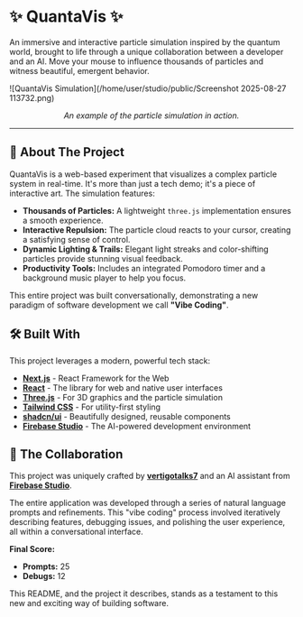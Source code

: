 # ✨ QuantaVis ✨

An immersive and interactive particle simulation inspired by the quantum world, brought to life through a unique collaboration between a developer and an AI. Move your mouse to influence thousands of particles and witness beautiful, emergent behavior.

![QuantaVis Simulation](/home/user/studio/public/Screenshot 2025-08-27 113732.png)
*<p align="center">An example of the particle simulation in action.</p>*

---

## 🚀 About The Project

QuantaVis is a web-based experiment that visualizes a complex particle system in real-time. It's more than just a tech demo; it's a piece of interactive art. The simulation features:

*   **Thousands of Particles:** A lightweight `three.js` implementation ensures a smooth experience.
*   **Interactive Repulsion:** The particle cloud reacts to your cursor, creating a satisfying sense of control.
*   **Dynamic Lighting & Trails:** Elegant light streaks and color-shifting particles provide stunning visual feedback.
*   **Productivity Tools:** Includes an integrated Pomodoro timer and a background music player to help you focus.

This entire project was built conversationally, demonstrating a new paradigm of software development we call **"Vibe Coding"**.

## 🛠️ Built With

This project leverages a modern, powerful tech stack:

*   **[Next.js](https://nextjs.org/)** - React Framework for the Web
*   **[React](https://react.dev/)** - The library for web and native user interfaces
*   **[Three.js](https://threejs.org/)** - For 3D graphics and the particle simulation
*   **[Tailwind CSS](https://tailwindcss.com/)** - For utility-first styling
*   **[shadcn/ui](https://ui.shadcn.com/)** - Beautifully designed, reusable components
*   **[Firebase Studio](https://firebase.google.com/studio)** - The AI-powered development environment

## 🤝 The Collaboration

This project was uniquely crafted by **[vertigotalks7](https://github.com/vertigotalks7)** and an AI assistant from **[Firebase Studio](https://firebase.google.com/studio)**.

The entire application was developed through a series of natural language prompts and refinements. This "vibe coding" process involved iteratively describing features, debugging issues, and polishing the user experience, all within a conversational interface.

**Final Score:**
*   **Prompts:** 25
*   **Debugs:** 12

This README, and the project it describes, stands as a testament to this new and exciting way of building software.
